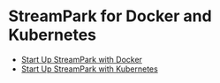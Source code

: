 # StreamPark for Docker and Kubernetes

* [Start Up StreamPark with Docker](https://streampark.apache.org/docs/user-guide/docker-deployment)
* [Start Up StreamPark with Kubernetes](https://streampark.apache.org/docs/user-guide/helm-deployment)
